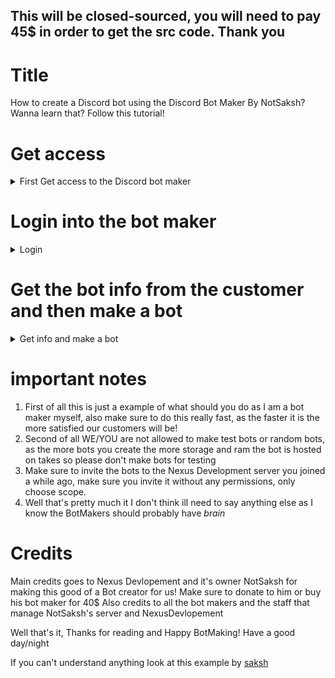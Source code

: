 ## This will be closed-sourced, you will need to pay 45$ in order to get the src code. Thank you

# Title
How to create a Discord bot using the Discord Bot Maker By NotSaksh? Wanna learn that? Follow this tutorial!

# Get access
<details>
<summary>First Get access to the Discord bot maker</summary>
<br>
To get access to the bot maker you must be a staff in https://discord.gg/notsaksh if your allready a staff and there are slots open for new bot makers, then DM NotSaksh or NotHarry!
</details>

# Login into the bot maker
<details>
<summary>Login</summary>
<br>
So now you've gotten the bot maker role and have been invited to the Nexus Devlopement discord server, now you need to login to the bot maker<br>
<br>
To login follow my steps<br>
Go to https://admin.notsakshy.com and press create a bot, after you press that you will get a discord auth screen, you must press Authorise, and done! You've been logged in!
</details>

# Get the bot info from the customer and then make a bot
<details>
<summary>Get info and make a bot</summary>
<br>
So now since you've logged in to the bot maker press ok create a bot, and then get the info that the customer provided, (like prefix etc) and fill those In, now the main part comes **TOKEN**
<br>
<br> Since your a bot maker you must've been invited to a Discord Teams and to accept the team check your email<br>
Email will look like this: https://tinyurl.com/3r2tvujn (don't worry this url is safe no ads)<br><br>
After you've accepted the email go to https://discord.com/developers/applications and create the bot with provided Name, make sure you choose the project you were invited to (screenshot link:https://tinyurl.com/5n7tkme4)<br><br>
After you've made a bot, go to bots section and create a bot, and make sure to enable this intents https://tinyurl.com/544y3s3x <br><br>
After that your pretty much done, input the bot token and set the about me to<br>
==============================<br>
| OP 600+ commands bot!<br>                            
| Coded by: https://discord.gg/notsaksh<br>  
==============================<br>
Make sure to set above as about me, and done your pretty much done, that's it the bot has been made
</details>

# important notes
1. First of all this is just a example of what should you do as I am a bot maker myself, also make sure to do this really fast, as the faster it is the more satisfied our customers will be!
2. Second of all WE/YOU are not allowed to make test bots or random bots, as the more bots you create the more storage and ram the bot is hosted on takes so please don't make bots for testing
3. Make sure to invite the bots to the Nexus Development server you joined a while ago, make sure you invite it without any permissions, only choose scope.
4. Well that's pretty much it I don't think ill need to say anything else as I know the BotMakers should probably have *brain*

# Credits

Main credits goes to Nexus Devlopement and it's owner NotSaksh for making this good of a Bot creator for us! Make sure to donate to him or buy his bot maker for 40$
Also credits to all the bot makers and the staff that manage NotSaksh's server and NexusDevlopement

Well that's it, Thanks for reading and Happy BotMaking! Have a good day/night

If you can't understand anything look at this example by [saksh](https://media.discordapp.net/attachments/933753977831579738/935553742286258246/2022-01-24_20-26-13.mp4)
